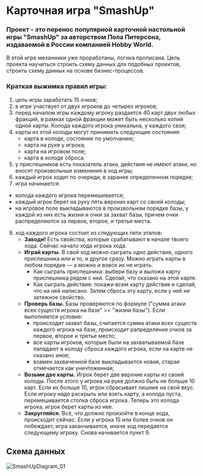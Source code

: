# Карточная игра "SmashUp"
### Проект - это перенос популярной карточной настольной игры "SmashUp" за авторством Пола Питерсона, издаваемой в России компанией Hobby World. 
В этой игре механники уже проработаны, логика прописана. Цель проекта научиться строить схему данных для подобных проектов, строить схему данных на основе бизнес-процессов.

### Краткая выжимка правил игры:
1. цель игры заработать 15 очков;
2. в игре участвует от двух игроков до четырех игроков;
4. перед началом игры каждому игроку раздается 40 карт двух любых фракций, в рамках одной фракции может быть несколько копий одной карты. Колода каждого игрока уникальна, у каждого своя;
5. карты из этой колоды могут принимать следующие состояния: 
    + карта в колоде, состояние по умолчанию;
    + карта на руке у игрока;
    + карта на игровом поле;
    + карта в колоде сброса.
6. у приспешников есть показатель атаки, действия не имеют атаки, но вносят произвольные изменения в ход игры;
7. каждый игрок ходит по очереди, в заранее определенном порядке; 
8. игра начинается: 
  + колода каждого игрока перемешивается; 
  + каждый игрок берет на руку пять верхних карт со своей колоды;
  + на игровое поле выкладываются в произвольном порядке базы, у каждой из них есть жизни и очки за захват базы, причем очки распределяются за первое, второе, и третье места.
9. ход каждого игрока состоит из следующих пяти этапов:
    + **Заводи!** Есть свойства, которые срабатывают в начале твоего хода. Сейчас начало хода игрока хода.
    + **Играй карты.** В свой ход можно сыграть одно действие, одного приспешника или и то, и другое сразу. Можно играть карты в любом порядке — а можно и вовсе их не играть. 
      + Как сыграть приспешника: выбери базу и выложи карту приспешника рядом с ней. Сделай, что сказано на этой карте.
      + Как сыграть действие: покажи всем карту действия и сделай, что на ней написано. Затем сбрось эту карту, если у неё не затяжное свойство.
    + **Проверь базы.** Базы проверяются по формуле ("сумма атаки всех существ игрока на базе" >= "жизни базы"). Если выполняется условие:
      + происходит захват базы, считается сумма атаки всех существ каждого игрока на базе, происходит рапределение очков за первое, второе и третье место; 
      + все карты игроков, которые были на захватываемой базе пападают в колоду сброса каждого игрока, если на карте не сказано иное;
      + взамен захваченной базе выкладывается новая, старая отмечается как уничтоженная;
    + **Возьми две карты.** Игрок берет две верхние карты из своей колоды. После этого у игрока на руке должно быть не больше 10 карт. Если их больше 10, игрок сбрасывает лишние на свой вкус. Если игроку надо раскрыть или взять карту, а колода пуста, перемешивается стопка сброса игрока. Теперь это колода игрока, игрок берет карты из нее.
    + **Закругляйся.** Всё, что должно произойти в конце хода, происходит сейчас. Если у игрока 15 или более очков он побеждает, игра заканчивается, иначе ход передается следующему игроку. Снова начивается пункт 9. 


## Схема данных 

![SmashUpDiagram_01](https://user-images.githubusercontent.com/95203401/168116112-f805f9ec-1175-4a2e-a8d8-9cba1a774fe7.jpg)
